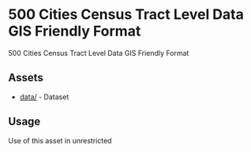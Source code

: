 



# 500 Cities Census Tract Level Data GIS Friendly Format


500 Cities Census Tract Level Data GIS Friendly Format
## Assets
  
* [data/](data/) - Dataset
## Usage
  
Use of this asset in unrestricted